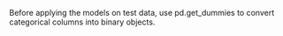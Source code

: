 Before applying the models on test data, use pd.get_dummies to convert categorical columns into binary objects.
